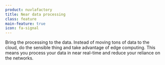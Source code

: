```yaml
---
product: nuvlafactory
title: Near data processing
class: feature
main-feature: true
icon: fa-signal
---
```


Bring the processing to the data.  Instead of moving tons of data to the cloud, do the sensible thing and take advantage of edge computing. This means you process your data in near real-time and reduce your reliance on the networks. 